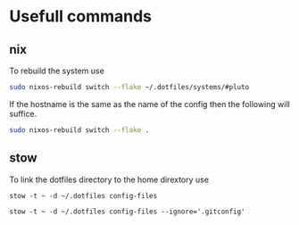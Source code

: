 # Usefull commands 

## nix
To rebuild the system use 
```bash
sudo nixos-rebuild switch --flake ~/.dotfiles/systems/#pluto
```

If the hostname is the same as the name of the config then the following will suffice.
```bash
sudo nixos-rebuild switch --flake .
```
## stow
To link the dotfiles directory to the home dirextory use
```
stow -t ~ -d ~/.dotfiles config-files
```

```
stow -t ~ -d ~/.dotfiles config-files --ignore='.gitconfig'
```
